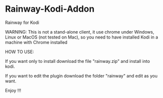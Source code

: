 # Rainway-Kodi-Addon
Rainway for Kodi

WARNING: This is not a stand-alone client, it use chrome under Windows, Linux or MacOS (not tested on Mac), so you need to have installed Kodi in a machine with Chrome installed

HOW TO USE:

If you want only to install download the file "rainway.zip" and install into kodi.

If you want to edit the plugin download the folder "rainway" and edit as you want.

Enjoy !!!
